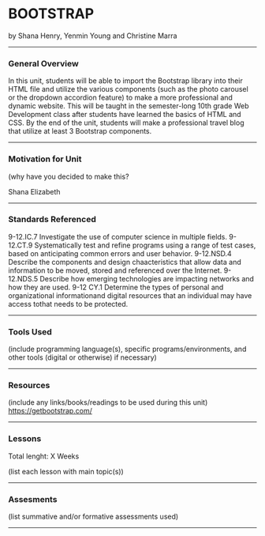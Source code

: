 # BOOTSTRAP
by Shana Henry, Yenmin Young and Christine Marra

-----

### General Overview
In this unit, students will be able to import the Bootstrap library into their HTML file and utilize the various components (such as the photo carousel or the dropdown accordion feature) to make a more professional and dynamic website. This will be taught in the semester-long 10th grade Web Development class after students have learned the basics of HTML and CSS. By the end of the unit, students will make a professional travel blog that utilize at least 3 Bootstrap components.

---

### Motivation for Unit
(why have you decided to make this?

Shana Elizabeth

---

### Standards Referenced
9-12.IC.7 Investigate the use of computer science in multiple fields.
9-12.CT.9 Systematically test and refine programs using a range of test cases, based on anticipating common errors and user behavior.
9-12.NSD.4 Describe the components and design chaacteristics that allow data and information to be moved, stored and referenced over the Internet.
9-12.NDS.5 Describe how emerging technologies are impacting networks and how they are used.
9-12 CY.1 Determine the types of personal and organizational informationand digital resources that an individual may have access tothat needs to be protected.


 ---

### Tools Used
(include programming language(s), specific programs/environments, and other tools (digital or otherwise) if necessary)

---

### Resources
(include any links/books/readings to be used during this unit)
https://getbootstrap.com/

---

### Lessons
Total lenght: X Weeks

(list each lesson with main topic(s))

---

### Assesments
(list summative and/or formative assessments used)

---
